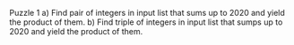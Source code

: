 Puzzle 1
a) Find pair of integers in input list that sums up to 2020 and yield the product of them.
b) Find triple of integers in input list that sumps up to 2020 and yield the product of them.

